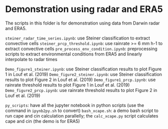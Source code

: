 # Demonstration using radar and ERA5

The scripts in this folder is for demonstration using data from Darwin radar and ERA5.

`steiner_radar_time_series.ipynb`: use Steiner classification to extract convective cells
`steiner_prcp_threshold.ipynb`: use rainrate >= 6 mm h-1 to extract convective cells
`pre_process_env_condition.ipynb`: preprocessing scripts to extract environmental conditions from ERA5 and linearly interpolate to radar times

`Demo_figure1_steiner.ipynb`: use Steiner classification results to plot Figure 1 in Louf et al. (2019)
`Demo_figure2_steiner.ipynb`: use Steiner classification results to plot Figure 2 in Louf et al. (2019)
`Demo_figure1_prcp.ipynb`: use rainrate threshold results to plot Figure 1 in Louf et al. (2019)
`Demo_figure2_prcp.ipynb`: use rainrate threshold results to plot Figure 2 in Louf et al. (2019)

`py_scripts`: have all the jupyter notebook in python scripts (use the command in `ipynb2py.sh` to convert)
`bash_xcape.sh`: a demo bash script to run cape and cin calculation parallelly; the `calc_xcape.py` script calculates cape and cin (the demo is for ERA5)



